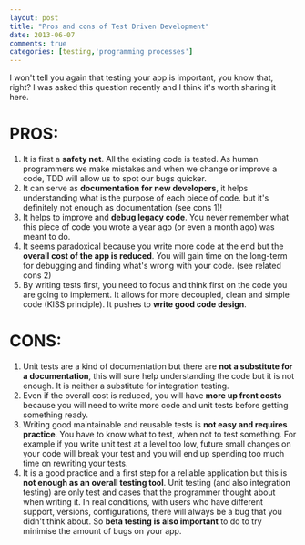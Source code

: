 ```yaml
---
layout: post
title: "Pros and cons of Test Driven Development"
date: 2013-06-07
comments: true
categories: [testing,'programming processes']
---
```


I won't tell you again that testing your app is important, you know that, right? I was asked this question recently and I think it's worth sharing it here.

<!-- more -->

# PROS: #
1. It is first a **safety net**. All the existing code is tested. As human programmers we make mistakes and when we change or improve a code, TDD will allow us to spot our bugs quicker.
2. It can serve as **documentation for new developers**, it helps understanding what is the purpose of each piece of code. but it's definitely not enough as documentation (see cons 1)!
3. It helps to improve and **debug legacy code**. You never remember what this piece of code you wrote a year ago (or even a month ago) was meant to do.
4. It seems paradoxical because you write more code at the end but the **overall cost of the app is reduced**. You will gain time on the long-term for debugging and finding what's wrong with your code. (see related cons 2)
5. By writing tests first, you need to focus and think first on the code you are going to implement. It allows for more decoupled, clean and simple code (KISS principle). It pushes to **write good code design**.


# CONS: #
1. Unit tests are a kind of documentation but there are **not a substitute for a documentation**, this will sure help understanding the code but it is not enough. It is neither a substitute for integration testing.
2. Even if the overall cost is reduced, you will have **more up front costs** because you will need to write more code and unit tests before getting something ready.
3. Writing good maintainable and reusable tests is **not easy and requires practice**. You have to know what to test, when not to test something. For example if you write unit test at a level too low, future small changes on your code will break your test and you will end up spending too much time on rewriting your tests.
4. It is a good practice and a first step for a reliable application but this is **not enough as an overall testing tool**. Unit testing (and also integration testing) are only test and cases that the programmer thought about when writing it. In real conditions, with users who have different support, versions, configurations, there will always be a bug that you didn't think about. So **beta testing is also important** to do to try minimise the amount of bugs on your app.